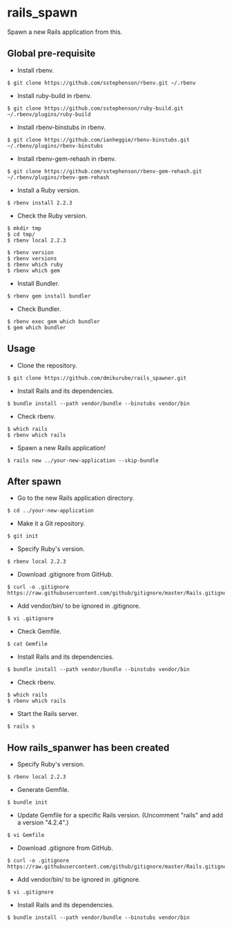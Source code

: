 rails\_spawn
============

Spawn a new Rails application from this.

Global pre-requisite
--------------------

- Install rbenv.

```
$ git clone https://github.com/sstephenson/rbenv.git ~/.rbenv
```

- Install ruby-build in rbenv.

```
$ git clone https://github.com/sstephenson/ruby-build.git ~/.rbenv/plugins/ruby-build
```

- Install rbenv-binstubs in rbenv.

```
$ git clone https://github.com/ianheggie/rbenv-binstubs.git ~/.rbenv/plugins/rbenv-binstubs
```

- Install rbenv-gem-rehash in rbenv.

```
$ git clone https://github.com/sstephenson/rbenv-gem-rehash.git ~/.rbenv/plugins/rbenv-gem-rehash
```

- Install a Ruby version.

```
$ rbenv install 2.2.3
```

- Check the Ruby version.

```
$ mkdir tmp
$ cd tmp/
$ rbenv local 2.2.3

$ rbenv version
$ rbenv versions
$ rbenv which ruby
$ rbenv which gem
```

- Install Bundler.

```
$ rbenv gem install bundler
```

- Check Bundler.

```
$ rbenv exec gem which bundler
$ gem which bundler
```

Usage
-----

- Clone the repository.

```
$ git clone https://github.com/dmikurube/rails_spawner.git
```

- Install Rails and its dependencies.

```
$ bundle install --path vendor/bundle --binstubs vendor/bin
```

- Check rbenv.

```
$ which rails
$ rbenv which rails
```

- Spawn a new Rails application!

```
$ rails new ../your-new-application --skip-bundle
```

After spawn
-----------

- Go to the new Rails application directory.

```
$ cd ../your-new-application
```

- Make it a Git repository.

```
$ git init
```

- Specify Ruby's version.

```
$ rbenv local 2.2.3
```

- Download .gitignore from GitHub.

```
$ curl -o .gitignore https://raw.githubusercontent.com/github/gitignore/master/Rails.gitignore
```

- Add vendor/bin/ to be ignored in .gitignore.

```
$ vi .gitignore
```

- Check Gemfile.

```
$ cat Gemfile
```

- Install Rails and its dependencies.

```
$ bundle install --path vendor/bundle --binstubs vendor/bin
```

- Check rbenv.

```
$ which rails
$ rbenv which rails
```

- Start the Rails server.

```
$ rails s
```

How rails_spanwer has been created
----------------------------------

- Specify Ruby's version.

```
$ rbenv local 2.2.3
```

- Generate Gemfile.

```
$ bundle init
```

- Update Gemfile for a specific Rails version. (Uncomment "rails" and add a version "4.2.4".)

```
$ vi Gemfile
```

- Download .gitignore from GitHub.

```
$ curl -o .gitignore https://raw.githubusercontent.com/github/gitignore/master/Rails.gitignore
```

- Add vendor/bin/ to be ignored in .gitignore.

```
$ vi .gitignore
```

- Install Rails and its dependencies.

```
$ bundle install --path vendor/bundle --binstubs vendor/bin
```
